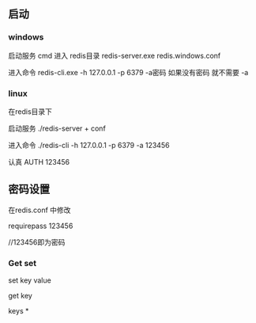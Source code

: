 

## 启动 

### windows

启动服务
cmd 进入 redis目录 redis-server.exe redis.windows.conf  

进入命令
redis-cli.exe -h 127.0.0.1 -p 6379 -a密码 如果没有密码 就不需要 -a


### linux

在redis目录下

启动服务 ./redis-server + conf

进入命令 ./redis-cli -h 127.0.0.1 -p 6379 -a 123456

认真 AUTH 123456


## 密码设置

在redis.conf 中修改 

requirepass 123456  

//123456即为密码

### Get set

set key value

get key

keys *




